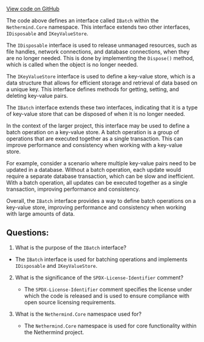 [View code on GitHub](https://github.com/nethermindeth/nethermind/Nethermind.Core/IBatch.cs)

The code above defines an interface called `IBatch` within the `Nethermind.Core` namespace. This interface extends two other interfaces, `IDisposable` and `IKeyValueStore`. 

The `IDisposable` interface is used to release unmanaged resources, such as file handles, network connections, and database connections, when they are no longer needed. This is done by implementing the `Dispose()` method, which is called when the object is no longer needed. 

The `IKeyValueStore` interface is used to define a key-value store, which is a data structure that allows for efficient storage and retrieval of data based on a unique key. This interface defines methods for getting, setting, and deleting key-value pairs. 

The `IBatch` interface extends these two interfaces, indicating that it is a type of key-value store that can be disposed of when it is no longer needed. 

In the context of the larger project, this interface may be used to define a batch operation on a key-value store. A batch operation is a group of operations that are executed together as a single transaction. This can improve performance and consistency when working with a key-value store. 

For example, consider a scenario where multiple key-value pairs need to be updated in a database. Without a batch operation, each update would require a separate database transaction, which can be slow and inefficient. With a batch operation, all updates can be executed together as a single transaction, improving performance and consistency. 

Overall, the `IBatch` interface provides a way to define batch operations on a key-value store, improving performance and consistency when working with large amounts of data.
## Questions: 
 1. What is the purpose of the `IBatch` interface?
   - The `IBatch` interface is used for batching operations and implements `IDisposable` and `IKeyValueStore`.

2. What is the significance of the `SPDX-License-Identifier` comment?
   - The `SPDX-License-Identifier` comment specifies the license under which the code is released and is used to ensure compliance with open source licensing requirements.

3. What is the `Nethermind.Core` namespace used for?
   - The `Nethermind.Core` namespace is used for core functionality within the Nethermind project.